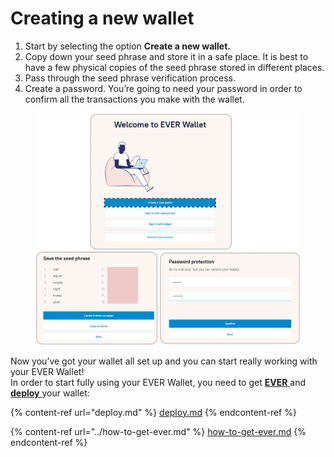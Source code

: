 # Creating a new wallet

1. Start by selecting the option **Create a new wallet.**
2. Copy down your seed phrase and store it in a safe place. It is best to have a few physical copies of the seed phrase stored in different places.&#x20;
3. Pass through the seed phrase verification process.&#x20;
4. Create a password. You’re going to need your password in order to confirm all the transactions you make with the wallet.

<figure><img src="../../.gitbook/assets/image (12).png" alt=""><figcaption></figcaption></figure>

Now you’ve got your wallet all set up and you can start really working with your EVER Wallet!\
In order to start fully using your EVER Wallet, you need to get [**EVER** ](../how-to-get-ever.md)and [**deploy** ](deploy.md)your wallet:

{% content-ref url="deploy.md" %}
[deploy.md](deploy.md)
{% endcontent-ref %}

{% content-ref url="../how-to-get-ever.md" %}
[how-to-get-ever.md](../how-to-get-ever.md)
{% endcontent-ref %}
